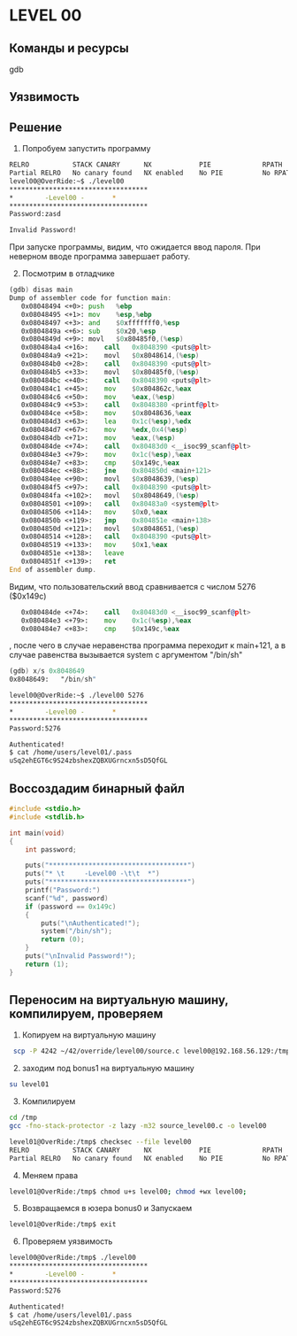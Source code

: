 # LEVEL 00

## Команды и ресурсы
gdb

## Уязвимость


## Решение
1. Попробуем запустить программу
```bash
RELRO           STACK CANARY      NX            PIE             RPATH      RUNPATH      FILE
Partial RELRO   No canary found   NX enabled    No PIE          No RPATH   No RUNPATH   /home/users/level00/level00
level00@OverRide:~$ ./level00
***********************************
* 	     -Level00 -		  *
***********************************
Password:zasd

Invalid Password!

```

При запуске программы, видим, что ожидается ввод пароля. При неверном вводе программа завершает работу.

2. Посмотрим в отладчике
```asm
(gdb) disas main
Dump of assembler code for function main:
   0x08048494 <+0>:	push   %ebp
   0x08048495 <+1>:	mov    %esp,%ebp
   0x08048497 <+3>:	and    $0xfffffff0,%esp
   0x0804849a <+6>:	sub    $0x20,%esp
   0x0804849d <+9>:	movl   $0x80485f0,(%esp)
   0x080484a4 <+16>:	call   0x8048390 <puts@plt>
   0x080484a9 <+21>:	movl   $0x8048614,(%esp)
   0x080484b0 <+28>:	call   0x8048390 <puts@plt>
   0x080484b5 <+33>:	movl   $0x80485f0,(%esp)
   0x080484bc <+40>:	call   0x8048390 <puts@plt>
   0x080484c1 <+45>:	mov    $0x804862c,%eax
   0x080484c6 <+50>:	mov    %eax,(%esp)
   0x080484c9 <+53>:	call   0x8048380 <printf@plt>
   0x080484ce <+58>:	mov    $0x8048636,%eax
   0x080484d3 <+63>:	lea    0x1c(%esp),%edx
   0x080484d7 <+67>:	mov    %edx,0x4(%esp)
   0x080484db <+71>:	mov    %eax,(%esp)
   0x080484de <+74>:	call   0x80483d0 <__isoc99_scanf@plt>
   0x080484e3 <+79>:	mov    0x1c(%esp),%eax
   0x080484e7 <+83>:	cmp    $0x149c,%eax
   0x080484ec <+88>:	jne    0x804850d <main+121>
   0x080484ee <+90>:	movl   $0x8048639,(%esp)
   0x080484f5 <+97>:	call   0x8048390 <puts@plt>
   0x080484fa <+102>:	movl   $0x8048649,(%esp)
   0x08048501 <+109>:	call   0x80483a0 <system@plt>
   0x08048506 <+114>:	mov    $0x0,%eax
   0x0804850b <+119>:	jmp    0x804851e <main+138>
   0x0804850d <+121>:	movl   $0x8048651,(%esp)
   0x08048514 <+128>:	call   0x8048390 <puts@plt>
   0x08048519 <+133>:	mov    $0x1,%eax
   0x0804851e <+138>:	leave  
   0x0804851f <+139>:	ret    
End of assembler dump.

```

Видим, что пользовательский ввод сравнивается с числом 5276 ($0x149c)

```asm
   0x080484de <+74>:	call   0x80483d0 <__isoc99_scanf@plt>
   0x080484e3 <+79>:	mov    0x1c(%esp),%eax
   0x080484e7 <+83>:	cmp    $0x149c,%eax
```

, после чего в случае неравенства программа переходит
к main+121, а в случае равенства вызывается system с аргументом "/bin/sh"

```asm
(gdb) x/s 0x8048649
0x8048649:	 "/bin/sh"

```

```bash
level00@OverRide:~$ ./level00 5276
***********************************
* 	     -Level00 -		  *
***********************************
Password:5276

Authenticated!
$ cat /home/users/level01/.pass
uSq2ehEGT6c9S24zbshexZQBXUGrncxn5sD5QfGL

```

## Воссоздадим бинарный файл
```c
#include <stdio.h>
#include <stdlib.h>

int main(void)
{
    int password;

    puts("***********************************")
    puts("* \t     -Level00 -\t\t  *")
    puts("***********************************")
    printf("Password:")
    scanf("%d", password)
    if (password == 0x149c)
    {
        puts("\nAuthenticated!");
        system("/bin/sh");
        return (0);
    }
    puts("\nInvalid Password!");
    return (1);
}
```

## Переносим на виртуальную машину, компилируем, проверяем
1. Копируем на виртуальную машину
``` bash
 scp -P 4242 ~/42/override/level00/source.c level00@192.168.56.129:/tmp/source_level00.c
 ```

2. заходим под bonus1 на виртуальную машину
```bash
su level01
```

3. Компилируем

```bash
cd /tmp
gcc -fno-stack-protector -z lazy -m32 source_level00.c -o level00

```
```bash
level01@OverRide:/tmp$ checksec --file level00
RELRO           STACK CANARY      NX            PIE             RPATH      RUNPATH      FILE
Partial RELRO   No canary found   NX enabled    No PIE          No RPATH   No RUNPATH   level00

```

4. Меняем права
```bash
level01@OverRide:/tmp$ chmod u+s level00; chmod +wx level00;

```
5. Возвращаемся в юзера bonus0 и Запускаем
```bash
level01@OverRide:/tmp$ exit


```
6. Проверяем уязвимость
```bash
level00@OverRide:/tmp$ ./level00
***********************************
* 	     -Level00 -		  *
***********************************
Password:5276

Authenticated!
$ cat /home/users/level01/.pass
uSq2ehEGT6c9S24zbshexZQBXUGrncxn5sD5QfGL

```

